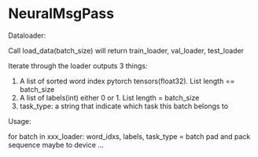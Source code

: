 # NeuralMsgPass

Dataloader:

Call load_data(batch_size) will return train_loader, val_loader, test_loader

Iterate through the loader outputs 3 things:
1. A list of sorted word index pytorch tensors(float32). List length == batch_size
2. A list of labels(int) either 0 or 1. List length = batch_size
3. task_type: a string that indicate which task this batch belongs to

Usage:

for batch in xxx_loader:
	word_idxs, labels, task_type = batch
	pad and pack sequence maybe
	to device
	...
